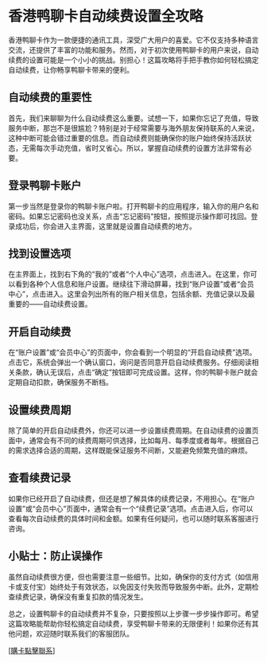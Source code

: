 # 香港鸭聊卡自动续费设置全攻略

香港鸭聊卡作为一款便捷的通讯工具，深受广大用户的喜爱。它不仅支持多种语言交流，还提供了丰富的功能和服务。然而，对于初次使用鸭聊卡的用户来说，自动续费的设置可能是一个小小的挑战。别担心！这篇攻略将手把手教你如何轻松搞定自动续费，让你畅享鸭聊卡带来的便利。

## 自动续费的重要性

首先，我们来聊聊为什么自动续费这么重要。试想一下，如果你忘记了充值，导致服务中断，那岂不是很尴尬？特别是对于经常需要与海外朋友保持联系的人来说，这种中断可能会错过重要的信息。而自动续费则能确保你的账户始终保持活跃状态，无需每次手动充值，省时又省心。所以，掌握自动续费的设置方法非常有必要。

## 登录鸭聊卡账户

第一步当然是登录你的鸭聊卡账户啦。打开鸭聊卡的应用程序，输入你的用户名和密码。如果忘记密码也没关系，点击“忘记密码”按钮，按照提示操作即可找回。登录成功后，你会进入主界面，这里就是设置自动续费的地方。

## 找到设置选项

在主界面上，找到右下角的“我的”或者“个人中心”选项，点击进入。在这里，你可以看到各种个人信息和账户设置。继续往下滑动屏幕，找到“账户设置”或者“会员中心”，点击进入。这里会列出所有的账户相关信息，包括余额、充值记录以及最重要的——自动续费设置。

## 开启自动续费

在“账户设置”或“会员中心”的页面中，你会看到一个明显的“开启自动续费”选项。点击它，系统会弹出一个确认窗口，询问是否同意开启自动续费服务。仔细阅读相关条款，确认无误后，点击“确定”按钮即可完成设置。这样，你的鸭聊卡账户就会定期自动扣款，确保服务不断档。

## 设置续费周期

除了简单的开启自动续费外，你还可以进一步设置续费周期。在自动续费的设置页面中，通常会有不同的续费周期可供选择，比如每月、每季度或者每年。根据自己的需求选择合适的周期，这样既能保证服务不间断，又能避免频繁充值的麻烦。

## 查看续费记录

如果你已经开启了自动续费，但还是想了解具体的续费记录，不用担心。在“账户设置”或“会员中心”页面中，通常会有一个“续费记录”选项。点击进入后，你可以查看每次自动续费的具体时间和金额。如果有任何疑问，也可以随时联系客服进行咨询。

## 小贴士：防止误操作

虽然自动续费很方便，但也需要注意一些细节。比如，确保你的支付方式（如信用卡或支付宝）始终处于有效状态，以免因支付失败而导致服务中断。此外，定期检查续费记录，确保没有重复扣款的情况发生。

总之，设置鸭聊卡的自动续费并不复杂，只要按照以上步骤一步步操作即可。希望这篇攻略能帮助你轻松搞定自动续费，享受鸭聊卡带来的无限便利！如果你还有其他问题，欢迎随时联系我们的客服团队。

[[購卡點擊聯系](https://t.me/s/SXDXQF)]
